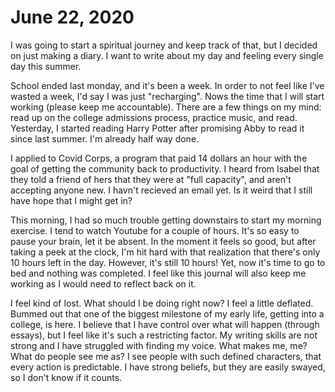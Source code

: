 # June 22, 2020

I was going to start a spiritual journey and keep track of that, but I decided on just making a diary. I want to write about my day and feeling every single day this summer.

School ended last monday, and it's been a week. In order to not feel like I've wasted a week, I'd say I was just "recharging". Nows the time that I will start working (please keep me accountable). There are a few things on my mind: read up on the college admissions process, practice music, and read. Yesterday, I started reading Harry Potter after promising Abby to read it since last summer. I'm already half way done.

I applied to Covid Corps, a program that paid 14 dollars an hour with the goal of getting the community back to productivity. I heard from Isabel that they told a friend of hers that they were at "full capacity", and aren't accepting anyone new. I havn't recieved an email yet. Is it weird that I still have hope that I might get in?

This morning, I had so much trouble getting downstairs to start my morning exercise. I tend to watch Youtube for a couple of hours. It's so easy to pause your brain, let it be absent. In the moment it feels so good, but after taking a peek at the clock, I'm hit hard with that realization that there's only 10 hours left in the day. However, it's still 10 hours! Yet, now it's time to go to bed and nothing was completed. I feel like this journal will also keep me working as I would need to reflect back on it. 

I feel kind of lost. What should I be doing right now? I feel a little deflated. Bummed out that one of the biggest milestone of my early life, getting into a college, is here. I believe that I have control over what will happen (through essays), but I feel like it's such a restricting factor. My writing skills are not strong and I have struggled with finding my voice. What makes me, me? What do people see me as? I see people with such defined characters, that every action is predictable. I have strong beliefs, but they are easily swayed, so I don't know if it counts.

